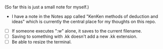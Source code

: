 (So far this is just a small note for myself.)

* I have a note in the Notes app called "KenKen methods of deduction and ideas"
  which is currently the central place for my thoughts on this repo.

- [ ] If someone executes ":w" alone, it saves to the current filename.
- [ ] Saving to something with .kk doesn't add a new .kk extension.
- [ ] Be able to resize the terminal.
